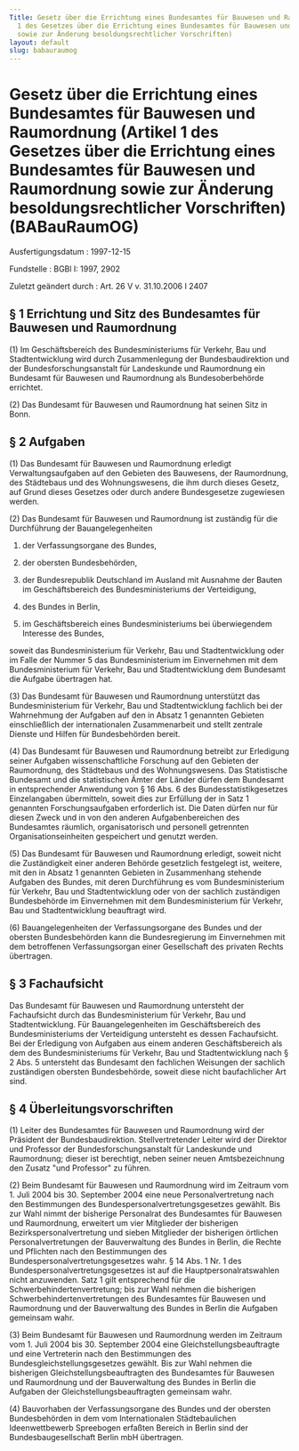 ```yaml
---
Title: Gesetz über die Errichtung eines Bundesamtes für Bauwesen und Raumordnung (Artikel
  1 des Gesetzes über die Errichtung eines Bundesamtes für Bauwesen und Raumordnung
  sowie zur Änderung besoldungsrechtlicher Vorschriften)
layout: default
slug: babauraumog
---
```


# Gesetz über die Errichtung eines Bundesamtes für Bauwesen und Raumordnung (Artikel 1 des Gesetzes über die Errichtung eines Bundesamtes für Bauwesen und Raumordnung sowie zur Änderung besoldungsrechtlicher Vorschriften) (BABauRaumOG)

Ausfertigungsdatum
:   1997-12-15

Fundstelle
:   BGBl I: 1997, 2902

Zuletzt geändert durch
:   Art. 26 V v. 31.10.2006 I 2407


## § 1 Errichtung und Sitz des Bundesamtes für Bauwesen und Raumordnung

(1) Im Geschäftsbereich des Bundesministeriums für Verkehr, Bau und
Stadtentwicklung wird durch Zusammenlegung der Bundesbaudirektion und
der Bundesforschungsanstalt für Landeskunde und Raumordnung ein
Bundesamt für Bauwesen und Raumordnung als Bundesoberbehörde
errichtet.

(2) Das Bundesamt für Bauwesen und Raumordnung hat seinen Sitz in
Bonn.


## § 2 Aufgaben

(1) Das Bundesamt für Bauwesen und Raumordnung erledigt
Verwaltungsaufgaben auf den Gebieten des Bauwesens, der Raumordnung,
des Städtebaus und des Wohnungswesens, die ihm durch dieses Gesetz,
auf Grund dieses Gesetzes oder durch andere Bundesgesetze zugewiesen
werden.

(2) Das Bundesamt für Bauwesen und Raumordnung ist zuständig für die
Durchführung der Bauangelegenheiten

1.  der Verfassungsorgane des Bundes,


2.  der obersten Bundesbehörden,


3.  der Bundesrepublik Deutschland im Ausland mit Ausnahme der Bauten im
    Geschäftsbereich des Bundesministeriums der Verteidigung,


4.  des Bundes in Berlin,


5.  im Geschäftsbereich eines Bundesministeriums bei überwiegendem
    Interesse des Bundes,



soweit das Bundesministerium für Verkehr, Bau und Stadtentwicklung
oder im Falle der Nummer 5 das Bundesministerium im Einvernehmen mit
dem Bundesministerium für Verkehr, Bau und Stadtentwicklung dem
Bundesamt die Aufgabe übertragen hat.

(3) Das Bundesamt für Bauwesen und Raumordnung unterstützt das
Bundesministerium für Verkehr, Bau und Stadtentwicklung fachlich bei
der Wahrnehmung der Aufgaben auf den in Absatz 1 genannten Gebieten
einschließlich der internationalen Zusammenarbeit und stellt zentrale
Dienste und Hilfen für Bundesbehörden bereit.

(4) Das Bundesamt für Bauwesen und Raumordnung betreibt zur Erledigung
seiner Aufgaben wissenschaftliche Forschung auf den Gebieten der
Raumordnung, des Städtebaus und des Wohnungswesens. Das Statistische
Bundesamt und die statistischen Ämter der Länder dürfen dem Bundesamt
in entsprechender Anwendung von § 16 Abs. 6 des
Bundesstatistikgesetzes Einzelangaben übermitteln, soweit dies zur
Erfüllung der in Satz 1 genannten Forschungsaufgaben erforderlich ist.
Die Daten dürfen nur für diesen Zweck und in von den anderen
Aufgabenbereichen des Bundesamtes räumlich, organisatorisch und
personell getrennten Organisationseinheiten gespeichert und genutzt
werden.

(5) Das Bundesamt für Bauwesen und Raumordnung erledigt, soweit nicht
die Zuständigkeit einer anderen Behörde gesetzlich festgelegt ist,
weitere, mit den in Absatz 1 genannten Gebieten in Zusammenhang
stehende Aufgaben des Bundes, mit deren Durchführung es vom
Bundesministerium für Verkehr, Bau und Stadtentwicklung oder von der
sachlich zuständigen Bundesbehörde im Einvernehmen mit dem
Bundesministerium für Verkehr, Bau und Stadtentwicklung beauftragt
wird.

(6) Bauangelegenheiten der Verfassungsorgane des Bundes und der
obersten Bundesbehörden kann die Bundesregierung im Einvernehmen mit
dem betroffenen Verfassungsorgan einer Gesellschaft des privaten
Rechts übertragen.


## § 3 Fachaufsicht

Das Bundesamt für Bauwesen und Raumordnung untersteht der Fachaufsicht
durch das Bundesministerium für Verkehr, Bau und Stadtentwicklung. Für
Bauangelegenheiten im Geschäftsbereich des Bundesministeriums der
Verteidigung untersteht es dessen Fachaufsicht. Bei der Erledigung von
Aufgaben aus einem anderen Geschäftsbereich als dem des
Bundesministeriums für Verkehr, Bau und Stadtentwicklung nach § 2 Abs.
5 untersteht das Bundesamt den fachlichen Weisungen der sachlich
zuständigen obersten Bundesbehörde, soweit diese nicht baufachlicher
Art sind.


## § 4 Überleitungsvorschriften

(1) Leiter des Bundesamtes für Bauwesen und Raumordnung wird der
Präsident der Bundesbaudirektion. Stellvertretender Leiter wird der
Direktor und Professor der Bundesforschungsanstalt für Landeskunde und
Raumordnung; dieser ist berechtigt, neben seiner neuen Amtsbezeichnung
den Zusatz "und Professor" zu führen.

(2) Beim Bundesamt für Bauwesen und Raumordnung wird im Zeitraum vom
1\. Juli 2004 bis 30. September 2004 eine neue Personalvertretung nach
den Bestimmungen des Bundespersonalvertretungsgesetzes gewählt. Bis
zur Wahl nimmt der bisherige Personalrat des Bundesamtes für Bauwesen
und Raumordnung, erweitert um vier Mitglieder der bisherigen
Bezirkspersonalvertretung und sieben Mitglieder der bisherigen
örtlichen Personalvertretungen der Bauverwaltung des Bundes in Berlin,
die Rechte und Pflichten nach den Bestimmungen des
Bundespersonalvertretungsgesetzes wahr. § 14 Abs. 1 Nr. 1 des
Bundespersonalvertretungsgesetzes ist auf die Hauptpersonalratswahlen
nicht anzuwenden. Satz 1 gilt entsprechend für die
Schwerbehindertenvertretung; bis zur Wahl nehmen die bisherigen
Schwerbehindertenvertretungen des Bundesamtes für Bauwesen und
Raumordnung und der Bauverwaltung des Bundes in Berlin die Aufgaben
gemeinsam wahr.

(3) Beim Bundesamt für Bauwesen und Raumordnung werden im Zeitraum vom
1\. Juli 2004 bis 30. September 2004 eine Gleichstellungsbeauftragte
und eine Vertreterin nach den Bestimmungen des
Bundesgleichstellungsgesetzes gewählt. Bis zur Wahl nehmen die
bisherigen Gleichstellungsbeauftragten des Bundesamtes für Bauwesen
und Raumordnung und der Bauverwaltung des Bundes in Berlin die
Aufgaben der Gleichstellungsbeauftragten gemeinsam wahr.

(4) Bauvorhaben der Verfassungsorgane des Bundes und der obersten
Bundesbehörden in dem vom Internationalen Städtebaulichen
Ideenwettbewerb Spreebogen erfaßten Bereich in Berlin sind der
Bundesbaugesellschaft Berlin mbH übertragen.

